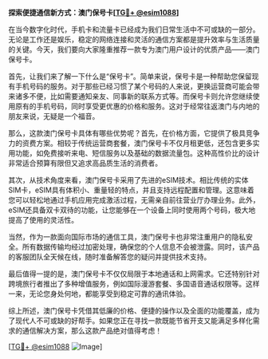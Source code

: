 **探索便捷通信新方式：澳门保号卡[[TG💪+ @esim1088](https://t.me/s/esim1088)]**

在当今数字化时代，手机卡和流量卡已经成为我们日常生活中不可或缺的一部分。无论是工作还是娱乐，稳定的网络连接和灵活的通信方案都是提升效率与生活质量的关键。今天，我们要向大家隆重推荐一款专为澳门用户设计的优质产品——澳门保号卡。

首先，让我们来了解一下什么是“保号卡”。简单来说，保号卡是一种帮助您保留现有手机号码的服务。对于那些已经习惯了某个号码的人来说，更换运营商可能会带来诸多不便，比如需要通知亲友、同事新的联系方式等。而保号卡则允许您继续使用原有的手机号码，同时享受更优惠的价格和服务。这对于经常往返澳门与内地的朋友来说，无疑是一个福音。

那么，这款澳门保号卡具体有哪些优势呢？首先，在价格方面，它提供了极具竞争力的资费方案。相较于传统运营商套餐，澳门保号卡不仅月租更低，还包含更多实用功能，如免费接听来电、短信服务以及基础的数据流量包。这种高性价比的设计非常适合预算有限但又追求高品质生活的消费者。

其次，从技术角度来看，澳门保号卡采用了先进的eSIM技术。相比传统的实体SIM卡，eSIM具有体积小、重量轻的特点，并且支持远程配置和管理。这意味着您可以轻松地通过手机应用完成激活过程，无需亲自前往营业厅办理业务。此外，eSIM还具备双卡双待的功能，让您能够在一个设备上同时使用两个号码，极大地提高了使用的灵活性。

当然，作为一款面向国际市场的通信工具，澳门保号卡也非常注重用户的隐私安全。所有数据传输均经过加密处理，确保您的个人信息不会被泄露。同时，该产品的客服团队全天候在线，随时准备解答您的疑问并提供技术支持。

最后值得一提的是，澳门保号卡不仅仅局限于本地通话和上网需求。它还特别针对跨境旅行者推出了多种增值服务，例如国际漫游套餐、多国语音通话权限等。这样一来，无论您身处何地，都能享受到稳定可靠的通讯体验。

综上所述，澳门保号卡凭借其低廉的价格、便捷的操作以及全面的功能覆盖，成为了现代人不可或缺的好帮手。如果您正在寻找一款既能节省开支又能满足多样化需求的通信解决方案，那么这款产品绝对值得考虑！

[[TG💪+ @esim1088](https://t.me/s/esim1088) ![Image](https://i.postimg.cc/4NQfJmqS/Snipaste-2025-05-13-00-14-12.png)]